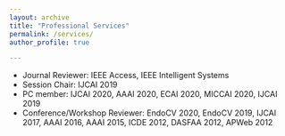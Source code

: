 ```yaml
---
layout: archive
title: "Professional Services"
permalink: /services/
author_profile: true

---
```


-  Journal Reviewer: IEEE Access, IEEE Intelligent Systems 
-  Session Chair: IJCAI 2019
-  PC member: IJCAI 2020,  AAAI 2020, ECAI 2020, MICCAI 2020, IJCAI 2019
-  Conference/Workshop Reviewer: EndoCV 2020, EndoCV 2019, IJCAI 2017, AAAI 2016, AAAI 2015, ICDE 2012, DASFAA 2012, APWeb 2012
